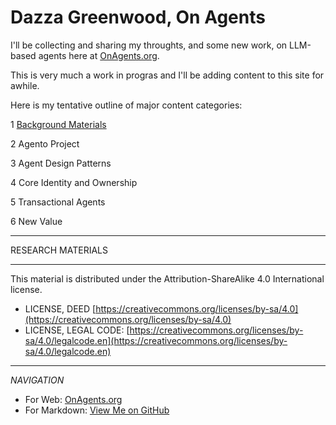 # Dazza Greenwood, On Agents

I'll be collecting and sharing my throughts, and some new work, on LLM-based agents here at [OnAgents.org](https://onagents.org).

This is very much a work in progras and I'll be adding content to this site for awhile.

Here is my tentative outline of major content categories:

1 [Background Materials](background/)

2 Agento Project

3 Agent Design Patterns

4 Core Identity and Ownership

5 Transactional Agents

6 New Value 


--------------------

RESEARCH MATERIALS

_____

This material is distributed under the Attribution-ShareAlike 4.0 International license.

* LICENSE, DEED [https://creativecommons.org/licenses/by-sa/4.0](https://creativecommons.org/licenses/by-sa/4.0)
* LICENSE, LEGAL CODE: [https://creativecommons.org/licenses/by-sa/4.0/legalcode.en](https://creativecommons.org/licenses/by-sa/4.0/legalcode.en)

------

*NAVIGATION*

* For Web: [OnAgents.org](https://onagents.org)
* For Markdown: [View Me on GitHub](https://github.com/dazzaji/onagents/tree/main/docs)
